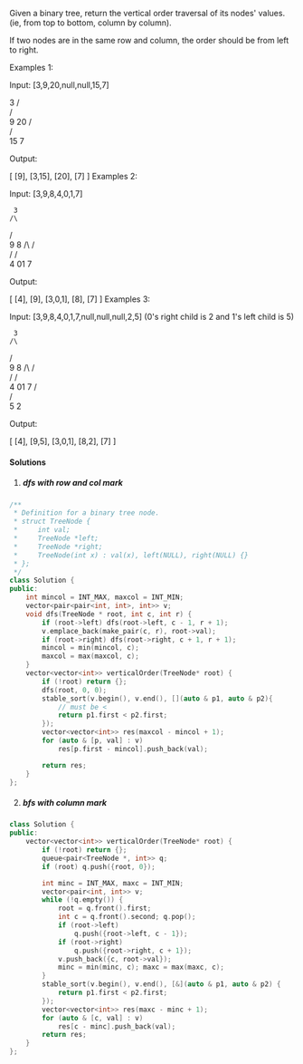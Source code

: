 Given a binary tree, return the vertical order traversal of its nodes' values. (ie, from top to bottom, column by column).

If two nodes are in the same row and column, the order should be from left to right.

Examples 1:

Input: [3,9,20,null,null,15,7]

   3
  /\
 /  \
 9  20
    /\
   /  \
  15   7 

Output:

[
  [9],
  [3,15],
  [20],
  [7]
]
Examples 2:

Input: [3,9,8,4,0,1,7]

     3
    /\
   /  \
   9   8
  /\  /\
 /  \/  \
 4  01   7 

Output:

[
  [4],
  [9],
  [3,0,1],
  [8],
  [7]
]
Examples 3:

Input: [3,9,8,4,0,1,7,null,null,null,2,5] (0's right child is 2 and 1's left child is 5)

     3
    /\
   /  \
   9   8
  /\  /\
 /  \/  \
 4  01   7
    /\
   /  \
   5   2

Output:

[
  [4],
  [9,5],
  [3,0,1],
  [8,2],
  [7]
]

#### Solutions

1. ##### dfs with row and col mark

```c++
/**
 * Definition for a binary tree node.
 * struct TreeNode {
 *     int val;
 *     TreeNode *left;
 *     TreeNode *right;
 *     TreeNode(int x) : val(x), left(NULL), right(NULL) {}
 * };
 */
class Solution {
public:
    int mincol = INT_MAX, maxcol = INT_MIN;
    vector<pair<pair<int, int>, int>> v;
    void dfs(TreeNode * root, int c, int r) {
        if (root->left) dfs(root->left, c - 1, r + 1);
        v.emplace_back(make_pair(c, r), root->val);
        if (root->right) dfs(root->right, c + 1, r + 1);
        mincol = min(mincol, c);
        maxcol = max(maxcol, c);
    }
    vector<vector<int>> verticalOrder(TreeNode* root) {
        if (!root) return {};
        dfs(root, 0, 0);
        stable_sort(v.begin(), v.end(), [](auto & p1, auto & p2){
            // must be <
            return p1.first < p2.first;
        });
        vector<vector<int>> res(maxcol - mincol + 1);
        for (auto & [p, val] : v)
            res[p.first - mincol].push_back(val);

        return res;
    }
};
```

2. ##### bfs with column mark

```c++
class Solution {
public:
    vector<vector<int>> verticalOrder(TreeNode* root) {
        if (!root) return {};
        queue<pair<TreeNode *, int>> q;
        if (root) q.push({root, 0});

        int minc = INT_MAX, maxc = INT_MIN;
        vector<pair<int, int>> v;
        while (!q.empty()) {
            root = q.front().first;
            int c = q.front().second; q.pop();
            if (root->left)
                q.push({root->left, c - 1});
            if (root->right)
                q.push({root->right, c + 1});
            v.push_back({c, root->val});
            minc = min(minc, c); maxc = max(maxc, c);
        }
        stable_sort(v.begin(), v.end(), [&](auto & p1, auto & p2) {
            return p1.first < p2.first;
        });
        vector<vector<int>> res(maxc - minc + 1);
        for (auto & [c, val] : v)
            res[c - minc].push_back(val);
        return res;
    }
};
```